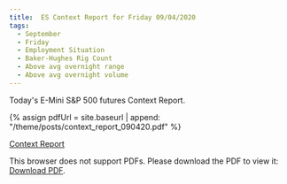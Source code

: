 ```yaml
---
title:  ES Context Report for Friday 09/04/2020
tags:
  - September
  - Friday
  - Employment Situation
  - Baker-Hughes Rig Count
  - Above avg overnight range
  - Above avg overnight volume
---
```


Today's E-Mini S&P 500 futures Context Report.

{% assign pdfUrl = site.baseurl | append: "/theme/posts/context_report_090420.pdf" %}

<a href="{{pdfUrl}}">Context Report</a>

<object data="{{pdfUrl}}" type="application/pdf" width="700px" height="700px">
    <p>This browser does not support PDFs. Please download the PDF to view it: <a href="{{pdfUrl}}">Download PDF</a>.</p>
</object>